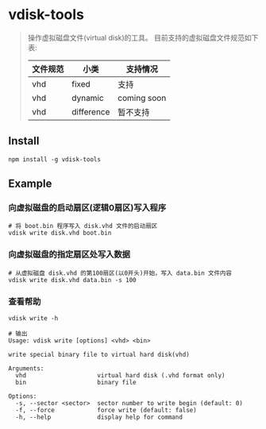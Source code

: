 # vdisk-tools

> 操作虚拟磁盘文件(virtual disk)的工具。
> 目前支持的虚拟磁盘文件规范如下表:  
>
> 文件规范| 小类 | 支持情况
> --- |   ---   |  ---
> vhd | fixed   | 支持
> vhd | dynamic | coming soon
> vhd | difference | 暂不支持


## Install
```shell
npm install -g vdisk-tools
```

## Example

### 向虚拟磁盘的启动扇区(逻辑0扇区)写入程序
```shell
# 将 boot.bin 程序写入 disk.vhd 文件的启动扇区
vdisk write disk.vhd boot.bin
```

### 向虚拟磁盘的指定扇区处写入数据
```shell
# 从虚拟磁盘 disk.vhd 的第100扇区(以0开头)开始，写入 data.bin 文件内容
vdisk write disk.vhd data.bin -s 100
```

### 查看帮助
```shell
vdisk write -h

# 输出
Usage: vdisk write [options] <vhd> <bin>

write special binary file to virtual hard disk(vhd)

Arguments:
  vhd                    virtual hard disk (.vhd format only)
  bin                    binary file

Options:
  -s, --sector <sector>  sector number to write begin (default: 0)
  -f, --force            force write (default: false)
  -h, --help             display help for command
```
